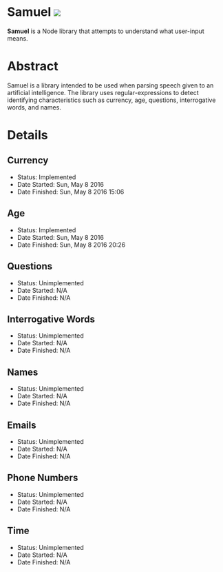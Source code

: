 # Samuel ![](http://i.imgur.com/wIXje5r.png)

**Samuel** is a Node library that attempts to understand what user-input means.

# Abstract

Samuel is a library intended to be used when parsing speech given to an artificial intelligence. The library uses regular-expressions to
detect identifying characteristics such as currency, age, questions, interrogative words, and names.

# Details

## Currency

* Status: Implemented
* Date Started: Sun, May 8 2016
* Date Finished: Sun, May 8 2016 15:06

## Age

* Status: Implemented
* Date Started: Sun, May 8 2016
* Date Finished: Sun, May 8 2016 20:26

## Questions

* Status: Unimplemented
* Date Started: N/A
* Date Finished: N/A

## Interrogative Words

* Status: Unimplemented
* Date Started: N/A
* Date Finished: N/A

## Names

* Status: Unimplemented
* Date Started: N/A
* Date Finished: N/A

## Emails

* Status: Unimplemented
* Date Started: N/A
* Date Finished: N/A

## Phone Numbers

* Status: Unimplemented
* Date Started: N/A
* Date Finished: N/A

## Time

* Status: Unimplemented
* Date Started: N/A
* Date Finished: N/A
